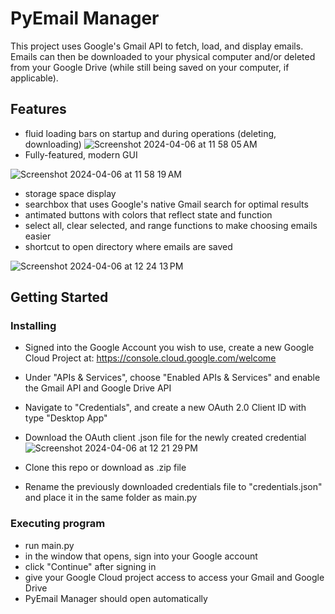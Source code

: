 # PyEmail Manager

This project uses Google's Gmail API to fetch, load, and display emails. Emails can then be downloaded to your physical computer and/or deleted from your Google Drive (while still being saved on your computer, if applicable). 

## Features

* fluid loading bars on startup and during operations (deleting, downloading)
![Screenshot 2024-04-06 at 11 58 05 AM](https://github.com/dwarakeshbaraneetharan/EmailManager/assets/55335467/0128b637-4ec8-498a-9e42-3554922fe4cb)
* Fully-featured, modern GUI
  
![Screenshot 2024-04-06 at 11 58 19 AM](https://github.com/dwarakeshbaraneetharan/EmailManager/assets/55335467/eaa0fd7b-6d0d-4b0c-8b50-8aac4264d932)

* storage space display
* searchbox that uses Google's native Gmail search for optimal results
* antimated buttons with colors that reflect state and function
* select all, clear selected, and range functions to make choosing emails easier
* shortcut to open directory where emails are saved

![Screenshot 2024-04-06 at 12 24 13 PM](https://github.com/dwarakeshbaraneetharan/EmailManager/assets/55335467/071cb3b8-3715-4e51-a8a5-7a59d76455d1)


## Getting Started

### Installing

* Signed into the Google Account you wish to use, create a new Google Cloud Project at: https://console.cloud.google.com/welcome
* Under "APIs & Services", choose "Enabled APIs & Services" and enable the Gmail API and Google Drive API
* Navigate to "Credentials", and create a new OAuth 2.0 Client ID with type "Desktop App"
* Download the OAuth client .json file for the newly created credential
![Screenshot 2024-04-06 at 12 21 29 PM](https://github.com/dwarakeshbaraneetharan/EmailManager/assets/55335467/9d211a41-944f-43c3-a71a-c3f17bdf82af)

* Clone this repo or download as .zip file
* Rename the previously downloaded credentials file to "credentials.json" and place it in the same folder as main.py

### Executing program

* run main.py
* in the window that opens, sign into your Google account
* click "Continue" after signing in
* give your Google Cloud project access to access your Gmail and Google Drive
* PyEmail Manager should open automatically
